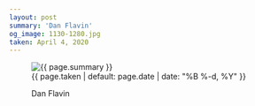 ```yaml
---
layout: post
summary: 'Dan Flavin'
og_image: 1130-1280.jpg
taken: April 4, 2020
---
```


<figure class="post">
 <img alt="{{ page.summary }}" sizes="(min-width: 700px) 50vw, calc(100vw - 2rem)" src="{{ site.assets_url }}/1130-640.jpg" srcset="{{ site.assets_url }}/1130-320.jpg 320w, {{ site.assets_url }}/1130-640.jpg 640w, {{ site.assets_url }}/1130-960.jpg 960w, {{ site.assets_url }}/1130-1280.jpg 1280w"/>
 <figcaption>
  <time>
   {{ page.taken | default: page.date | date: "%B %-d, %Y" }}
  </time>
  <p>
   Dan Flavin
  </p>
 </figcaption>
</figure>
